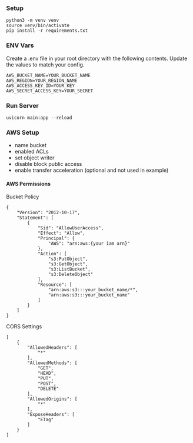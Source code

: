 ### Setup
```
python3 -m venv venv
source venv/bin/activate
pip install -r requirements.txt
```


### ENV Vars
Create a .env file in your root directory with the following contents. Update the values to match your config.

```
AWS_BUCKET_NAME=YOUR_BUCKET_NAME
AWS_REGION=YOUR_REGION_NAME
AWS_ACCESS_KEY_ID=YOUR_KEY
AWS_SECRET_ACCESS_KEY=YOUR_SECRET
```

### Run Server
```
uvicorn main:app --reload
```


### AWS Setup
- name bucket
- enabled ACLs
- set object writer
- disable block public access
- enable transfer acceleration (optional and not used in example)


#### AWS Permissions

Bucket Policy
```
{
    "Version": "2012-10-17",
    "Statement": [
        {
            "Sid": "AllowUserAccess",
            "Effect": "Allow",
            "Principal": {
                "AWS": "arn:aws:{your iam arn}"
            },
            "Action": [
                "s3:PutObject",
                "s3:GetObject",
                "s3:ListBucket",
                "s3:DeleteObject"
            ],
            "Resource": [
                "arn:aws:s3:::your_bucket_name/*",
                "arn:aws:s3:::your_bucket_name"
            ]
        }
    ]
}
```


CORS Settings
```
[
    {
        "AllowedHeaders": [
            "*"
        ],
        "AllowedMethods": [
            "GET",
            "HEAD",
            "PUT",
            "POST",
            "DELETE"
        ],
        "AllowedOrigins": [
            "*"
        ],
        "ExposeHeaders": [
            "ETag"
        ]
    }
]
```